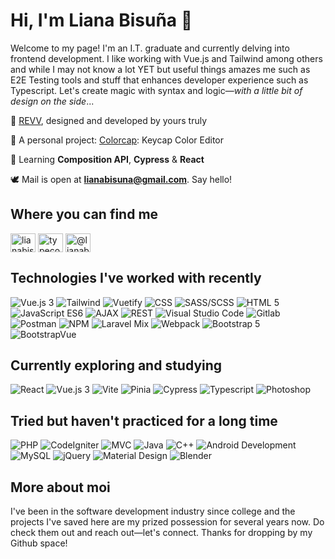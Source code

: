 <h1>Hi, I'm Liana Bisuña 👋</h1>

<p>Welcome to my page! I'm an I.T. graduate and currently delving into frontend development. I like working with Vue.js and Tailwind among others and while I may not know a lot YET but useful things amazes me such as E2E Testing tools and stuff that enhances developer experience such as Typescript. Let's create magic with syntax and logic—<i>with a little bit of design on the side</i>...</p>

🤍 [REVV](https://revv-template.netlify.app), designed and developed by yours truly

🌼 A personal project: [Colorcap](https://colorcap.netlify.app/): Keycap Color Editor

📖 Learning **Composition API**, **Cypress** & **React**

🕊️ Mail is open at **lianabisuna@gmail.com**. Say hello!

## Where you can find me
<p align="left">
<a href="https://linkedin.com/in/lianabisuna" target="blank"><img align="center" src="https://raw.githubusercontent.com/rahuldkjain/github-profile-readme-generator/master/src/images/icons/Social/linked-in-alt.svg" alt="lianabisuna" height="30" width="40" /></a>
<a href="https://instagram.com/typecodr" target="blank"><img align="center" src="https://raw.githubusercontent.com/rahuldkjain/github-profile-readme-generator/master/src/images/icons/Social/instagram.svg" alt="typecodr" height="30" width="40" /></a>
<a href="https://medium.com/@lianabisuna" target="blank"><img align="center" src="https://raw.githubusercontent.com/rahuldkjain/github-profile-readme-generator/master/src/images/icons/Social/medium.svg" alt="@lianabisuna" height="30" width="40" /></a>
</p>

## Technologies I've worked with recently
<p>
   <img alt="Vue.js 3" src="https://img.shields.io/badge/Vue-2-3EAF7C" />
   <img alt="Tailwind" src="https://img.shields.io/badge/-Tailwind-07ADCA" />
   <img alt="Vuetify" src="https://img.shields.io/badge/-Vuetify-158FE9" />
   <img alt="CSS" src="https://img.shields.io/badge/-CSS-2449D8" />
   <img alt="SASS/SCSS" src="https://img.shields.io/badge/-SASS-C36291" />
   <img alt="HTML 5" src="https://img.shields.io/badge/HTML-5-D84924" />
   <img alt="JavaScript ES6" src="https://img.shields.io/badge/JavaScript-ES6-EAD41C" />
   <img alt="AJAX" src="https://img.shields.io/badge/-AJAX-454548" />
   <img alt="REST" src="https://img.shields.io/badge/-REST-454548" />
   <img alt="Visual Studio Code" src="https://img.shields.io/badge/-Visual Studio Code-3DA2E7" />
   <img alt="Gitlab" src="https://img.shields.io/badge/-Gitlab-EF6724" />
   <img alt="Postman" src="https://img.shields.io/badge/-Postman-F06632" />
   <img alt="NPM" src="https://img.shields.io/badge/-NPM-C13534" />
   <img alt="Laravel Mix" src="https://img.shields.io/badge/-Laravel Mix-254895" />
   <img alt="Webpack" src="https://img.shields.io/badge/-Webpack-1B72B6" />
   <img alt="Bootstrap 5" src="https://img.shields.io/badge/Bootstrap-5-3EAF7C" />
   <img alt="BootstrapVue" src="https://img.shields.io/badge/-BootstrapVue-3EAF7C" />
</p>

## Currently exploring and studying
<p>
   <img alt="React" src="https://img.shields.io/badge/-React-45b8d8" />
   <img alt="Vue.js 3" src="https://img.shields.io/badge/Vue-3-3EAF7C" />
   <img alt="Vite" src="https://img.shields.io/badge/-Vite-9A66F2" />
   <img alt="Pinia" src="https://img.shields.io/badge/-Pinia-FFE267" />
   <img alt="Cypress" src="https://img.shields.io/badge/-Cypress-454548" />
   <img alt="Typescript" src="https://img.shields.io/badge/-Typescript-2F72BC" />
   <img alt="Photoshop" src="https://img.shields.io/badge/-Photoshop-001C33" />
 </p>

## Tried but haven't practiced for a long time
<p>
   <img alt="PHP" src="https://img.shields.io/badge/-PHP-454548" />
   <img alt="CodeIgniter" src="https://img.shields.io/badge/-CodeIgniter-454548" />
   <img alt="MVC" src="https://img.shields.io/badge/-MVC-454548" />
   <img alt="Java" src="https://img.shields.io/badge/-Java-454548" />
   <img alt="C++" src="https://img.shields.io/badge/-C++-454548" />
   <img alt="Android Development" src="https://img.shields.io/badge/-Android Development-454548" />
   <img alt="MySQL" src="https://img.shields.io/badge/-MySQL-454548" />
   <img alt="jQuery" src="https://img.shields.io/badge/-jQuery-454548" />
   <img alt="Material Design" src="https://img.shields.io/badge/-Material Design-454548" />
   <img alt="Blender" src="https://img.shields.io/badge/-Blender-454548" />
</p>
  
## More about moi
I've been in the software development industry since college and the projects I've saved here are my prized possession for several years now. Do check them out and reach out—let's connect. Thanks for dropping by my Github space!
